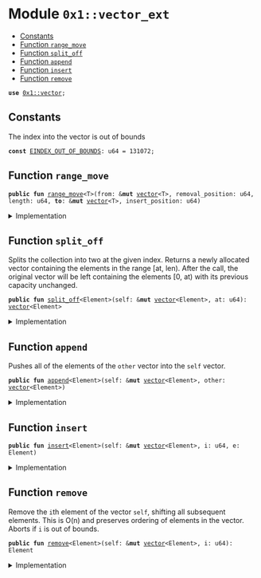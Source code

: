 
<a id="0x1_vector_ext"></a>

# Module `0x1::vector_ext`



-  [Constants](#@Constants_0)
-  [Function `range_move`](#0x1_vector_ext_range_move)
-  [Function `split_off`](#0x1_vector_ext_split_off)
-  [Function `append`](#0x1_vector_ext_append)
-  [Function `insert`](#0x1_vector_ext_insert)
-  [Function `remove`](#0x1_vector_ext_remove)


<pre><code><b>use</b> <a href="vector.md#0x1_vector">0x1::vector</a>;
</code></pre>



<a id="@Constants_0"></a>

## Constants


<a id="0x1_vector_ext_EINDEX_OUT_OF_BOUNDS"></a>

The index into the vector is out of bounds


<pre><code><b>const</b> <a href="vector_ext.md#0x1_vector_ext_EINDEX_OUT_OF_BOUNDS">EINDEX_OUT_OF_BOUNDS</a>: u64 = 131072;
</code></pre>



<a id="0x1_vector_ext_range_move"></a>

## Function `range_move`



<pre><code><b>public</b> <b>fun</b> <a href="vector_ext.md#0x1_vector_ext_range_move">range_move</a>&lt;T&gt;(from: &<b>mut</b> <a href="vector.md#0x1_vector">vector</a>&lt;T&gt;, removal_position: u64, length: u64, <b>to</b>: &<b>mut</b> <a href="vector.md#0x1_vector">vector</a>&lt;T&gt;, insert_position: u64)
</code></pre>



<details>
<summary>Implementation</summary>


<pre><code><b>public</b> <b>native</b> <b>fun</b> <a href="vector_ext.md#0x1_vector_ext_range_move">range_move</a>&lt;T&gt;(from: &<b>mut</b> <a href="vector.md#0x1_vector">vector</a>&lt;T&gt;, removal_position: u64, length: u64, <b>to</b>: &<b>mut</b> <a href="vector.md#0x1_vector">vector</a>&lt;T&gt;, insert_position: u64);
</code></pre>



</details>

<a id="0x1_vector_ext_split_off"></a>

## Function `split_off`

Splits the collection into two at the given index.
Returns a newly allocated vector containing the elements in the range [at, len).
After the call, the original vector will be left containing the elements [0, at)
with its previous capacity unchanged.


<pre><code><b>public</b> <b>fun</b> <a href="vector_ext.md#0x1_vector_ext_split_off">split_off</a>&lt;Element&gt;(self: &<b>mut</b> <a href="vector.md#0x1_vector">vector</a>&lt;Element&gt;, at: u64): <a href="vector.md#0x1_vector">vector</a>&lt;Element&gt;
</code></pre>



<details>
<summary>Implementation</summary>


<pre><code><b>public</b> <b>fun</b> <a href="vector_ext.md#0x1_vector_ext_split_off">split_off</a>&lt;Element&gt;(self: &<b>mut</b> <a href="vector.md#0x1_vector">vector</a>&lt;Element&gt;, at: u64): <a href="vector.md#0x1_vector">vector</a>&lt;Element&gt; {
    <b>let</b> len = <a href="vector.md#0x1_vector_length">vector::length</a>(self);
    <b>assert</b>!(at &lt;= len, <a href="vector_ext.md#0x1_vector_ext_EINDEX_OUT_OF_BOUNDS">EINDEX_OUT_OF_BOUNDS</a>);

    <b>let</b> other = <a href="vector.md#0x1_vector_empty">vector::empty</a>();
    <a href="vector_ext.md#0x1_vector_ext_range_move">range_move</a>(self, at, len - at, &<b>mut</b> other, 0);

    // <b>let</b> other = empty();
    // <b>while</b> (len &gt; at) {
    //     push_back(&<b>mut</b> other, pop_back(self));
    //     len = len - 1;
    // };
    // reverse(&<b>mut</b> other);
    other
}
</code></pre>



</details>

<a id="0x1_vector_ext_append"></a>

## Function `append`

Pushes all of the elements of the <code>other</code> vector into the <code>self</code> vector.


<pre><code><b>public</b> <b>fun</b> <a href="vector_ext.md#0x1_vector_ext_append">append</a>&lt;Element&gt;(self: &<b>mut</b> <a href="vector.md#0x1_vector">vector</a>&lt;Element&gt;, other: <a href="vector.md#0x1_vector">vector</a>&lt;Element&gt;)
</code></pre>



<details>
<summary>Implementation</summary>


<pre><code><b>public</b> <b>fun</b> <a href="vector_ext.md#0x1_vector_ext_append">append</a>&lt;Element&gt;(self: &<b>mut</b> <a href="vector.md#0x1_vector">vector</a>&lt;Element&gt;, other: <a href="vector.md#0x1_vector">vector</a>&lt;Element&gt;) {
    <b>let</b> self_length = self.length();
    <b>let</b> other_length = other.length();
    <a href="vector_ext.md#0x1_vector_ext_range_move">range_move</a>(&<b>mut</b> other, 0, other_length, self, self_length);
    other.destroy_empty();
    // reverse(&<b>mut</b> other);
    // reverse_append(self, other);
}
</code></pre>



</details>

<a id="0x1_vector_ext_insert"></a>

## Function `insert`



<pre><code><b>public</b> <b>fun</b> <a href="vector_ext.md#0x1_vector_ext_insert">insert</a>&lt;Element&gt;(self: &<b>mut</b> <a href="vector.md#0x1_vector">vector</a>&lt;Element&gt;, i: u64, e: Element)
</code></pre>



<details>
<summary>Implementation</summary>


<pre><code><b>public</b> <b>fun</b> <a href="vector_ext.md#0x1_vector_ext_insert">insert</a>&lt;Element&gt;(self: &<b>mut</b> <a href="vector.md#0x1_vector">vector</a>&lt;Element&gt;, i: u64, e: Element) {
    <b>let</b> len = self.length();
    <b>assert</b>!(i &lt;= len, <a href="vector_ext.md#0x1_vector_ext_EINDEX_OUT_OF_BOUNDS">EINDEX_OUT_OF_BOUNDS</a>);

    <b>if</b> (i == len) {
        self.push_back(e);
    } <b>else</b> {
        <b>let</b> other = <a href="vector.md#0x1_vector_singleton">vector::singleton</a>(e);
        <a href="vector_ext.md#0x1_vector_ext_range_move">range_move</a>(&<b>mut</b> other, 0, 1, self, i);
        other.destroy_empty();
    }
}
</code></pre>



</details>

<a id="0x1_vector_ext_remove"></a>

## Function `remove`

Remove the <code>i</code>th element of the vector <code>self</code>, shifting all subsequent elements.
This is O(n) and preserves ordering of elements in the vector.
Aborts if <code>i</code> is out of bounds.


<pre><code><b>public</b> <b>fun</b> <a href="vector_ext.md#0x1_vector_ext_remove">remove</a>&lt;Element&gt;(self: &<b>mut</b> <a href="vector.md#0x1_vector">vector</a>&lt;Element&gt;, i: u64): Element
</code></pre>



<details>
<summary>Implementation</summary>


<pre><code><b>public</b> <b>fun</b> <a href="vector_ext.md#0x1_vector_ext_remove">remove</a>&lt;Element&gt;(self: &<b>mut</b> <a href="vector.md#0x1_vector">vector</a>&lt;Element&gt;, i: u64): Element {
    <b>let</b> len = self.length();
    // i out of bounds; <b>abort</b>
    <b>if</b> (i &gt;= len) <b>abort</b> <a href="vector_ext.md#0x1_vector_ext_EINDEX_OUT_OF_BOUNDS">EINDEX_OUT_OF_BOUNDS</a>;

    <b>if</b> (i + 1 == len) {
        self.pop_back()
    } <b>else</b> {
        <b>let</b> other = <a href="vector.md#0x1_vector_empty">vector::empty</a>();
        <a href="vector_ext.md#0x1_vector_ext_range_move">range_move</a>(self, i, 1, &<b>mut</b> other, 0);
        <b>let</b> result = other.pop_back();
        other.destroy_empty();
        result
    }
}
</code></pre>



</details>


[move-book]: https://nabob.dev/move/book/SUMMARY
